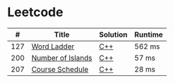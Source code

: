 # Leetcode

| # | Title | Solution | Runtime |
|---| ----- | -------- | ------- |
|127|[ Word Ladder](https://leetcode.com/problems/word-ladder/)|[C++](./solutions/127.%20Word%20Ladder.cpp)|562 ms|
|200|[ Number of Islands](https://leetcode.com/problems/number-of-islands/)|[C++](./solutions/200.%20Number%20of%20Islands.cpp)|57 ms|
|207|[ Course Schedule](https://leetcode.com/problems/course-schedule/)|[C++](./solutions/207.%20Course%20Schedule.cpp)|28 ms|
